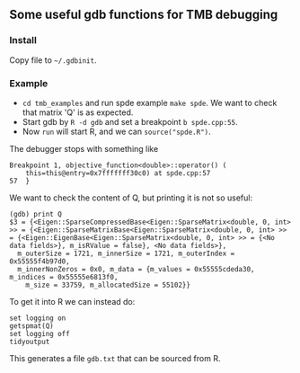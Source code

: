 ## Some useful gdb functions for TMB debugging

### Install

Copy file to `~/.gdbinit`.

### Example

- `cd tmb_examples` and run spde example `make spde`. We want to check that matrix 'Q' is as expected.
- Start gdb by `R -d gdb` and set a breakpoint `b spde.cpp:55`.
- Now `run` will start R, and we can `source("spde.R")`.

The debugger stops with something like

```
Breakpoint 1, objective_function<double>::operator() (
    this=this@entry=0x7fffffff30c0) at spde.cpp:57
57	}
```

We want to check the content of Q, but printing it is not so useful:

```
(gdb) print Q
$3 = {<Eigen::SparseCompressedBase<Eigen::SparseMatrix<double, 0, int> >> = {<Eigen::SparseMatrixBase<Eigen::SparseMatrix<double, 0, int> >> = {<Eigen::EigenBase<Eigen::SparseMatrix<double, 0, int> >> = {<No data fields>}, m_isRValue = false}, <No data fields>}, 
  m_outerSize = 1721, m_innerSize = 1721, m_outerIndex = 0x55555f4b97d0, 
  m_innerNonZeros = 0x0, m_data = {m_values = 0x55555cdeda30, m_indices = 0x55555e6813f0, 
    m_size = 33759, m_allocatedSize = 55102}}
```

To get it into R we can instead do:

```
set logging on
getspmat(Q)
set logging off
tidyoutput
```

This generates a file `gdb.txt` that can be sourced from R.
